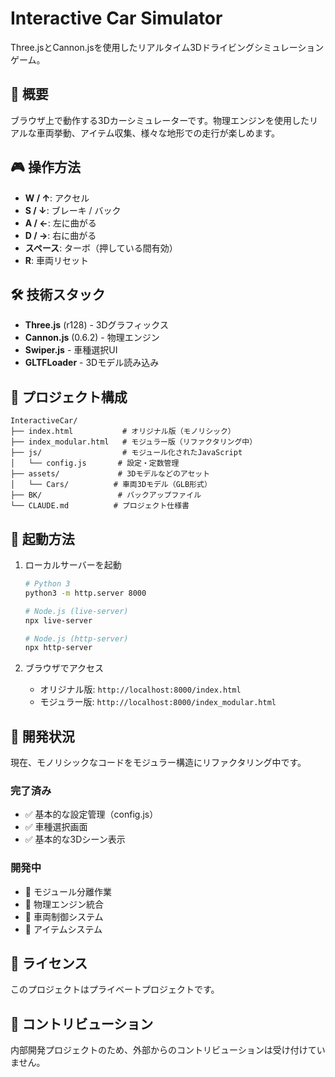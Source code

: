 # Interactive Car Simulator

Three.jsとCannon.jsを使用したリアルタイム3Dドライビングシミュレーションゲーム。

## 🚗 概要

ブラウザ上で動作する3Dカーシミュレーターです。物理エンジンを使用したリアルな車両挙動、アイテム収集、様々な地形での走行が楽しめます。

## 🎮 操作方法

- **W / ↑**: アクセル
- **S / ↓**: ブレーキ / バック
- **A / ←**: 左に曲がる
- **D / →**: 右に曲がる
- **スペース**: ターボ（押している間有効）
- **R**: 車両リセット

## 🛠️ 技術スタック

- **Three.js** (r128) - 3Dグラフィックス
- **Cannon.js** (0.6.2) - 物理エンジン
- **Swiper.js** - 車種選択UI
- **GLTFLoader** - 3Dモデル読み込み

## 📁 プロジェクト構成

```
InteractiveCar/
├── index.html           # オリジナル版（モノリシック）
├── index_modular.html   # モジュラー版（リファクタリング中）
├── js/                  # モジュール化されたJavaScript
│   └── config.js       # 設定・定数管理
├── assets/             # 3Dモデルなどのアセット
│   └── Cars/          # 車両3Dモデル（GLB形式）
├── BK/                 # バックアップファイル
└── CLAUDE.md          # プロジェクト仕様書
```

## 🚀 起動方法

1. ローカルサーバーを起動
   ```bash
   # Python 3
   python3 -m http.server 8000
   
   # Node.js (live-server)
   npx live-server
   
   # Node.js (http-server)
   npx http-server
   ```

2. ブラウザでアクセス
   - オリジナル版: `http://localhost:8000/index.html`
   - モジュラー版: `http://localhost:8000/index_modular.html`

## 🔧 開発状況

現在、モノリシックなコードをモジュラー構造にリファクタリング中です。

### 完了済み
- ✅ 基本的な設定管理（config.js）
- ✅ 車種選択画面
- ✅ 基本的な3Dシーン表示

### 開発中
- 🔄 モジュール分離作業
- 🔄 物理エンジン統合
- 🔄 車両制御システム
- 🔄 アイテムシステム

## 📝 ライセンス

このプロジェクトはプライベートプロジェクトです。

## 🤝 コントリビューション

内部開発プロジェクトのため、外部からのコントリビューションは受け付けていません。